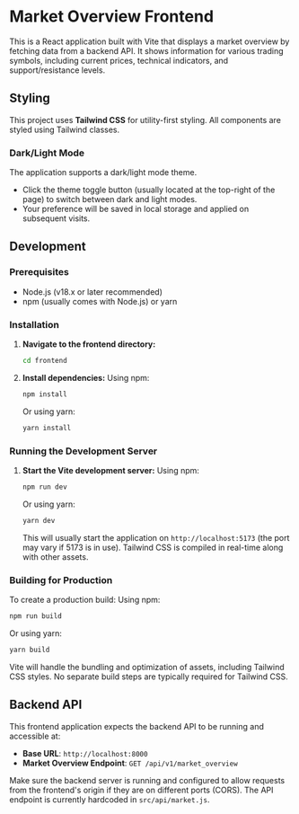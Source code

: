 # Market Overview Frontend

This is a React application built with Vite that displays a market overview by fetching data from a backend API. It shows information for various trading symbols, including current prices, technical indicators, and support/resistance levels.

## Styling

This project uses **Tailwind CSS** for utility-first styling. All components are styled using Tailwind classes.

### Dark/Light Mode

The application supports a dark/light mode theme.
-   Click the theme toggle button (usually located at the top-right of the page) to switch between dark and light modes.
-   Your preference will be saved in local storage and applied on subsequent visits.

## Development

### Prerequisites

- Node.js (v18.x or later recommended)
- npm (usually comes with Node.js) or yarn

### Installation

1.  **Navigate to the frontend directory:**
    ```bash
    cd frontend
    ```

2.  **Install dependencies:**
    Using npm:
    ```bash
    npm install
    ```
    Or using yarn:
    ```bash
    yarn install
    ```

### Running the Development Server

1.  **Start the Vite development server:**
    Using npm:
    ```bash
    npm run dev
    ```
    Or using yarn:
    ```bash
    yarn dev
    ```
    This will usually start the application on `http://localhost:5173` (the port may vary if 5173 is in use). Tailwind CSS is compiled in real-time along with other assets.

### Building for Production

To create a production build:
Using npm:
```bash
npm run build
```
Or using yarn:
```bash
yarn build
```
Vite will handle the bundling and optimization of assets, including Tailwind CSS styles. No separate build steps are typically required for Tailwind CSS.

## Backend API

This frontend application expects the backend API to be running and accessible at:

-   **Base URL**: `http://localhost:8000`
-   **Market Overview Endpoint**: `GET /api/v1/market_overview`

Make sure the backend server is running and configured to allow requests from the frontend's origin if they are on different ports (CORS). The API endpoint is currently hardcoded in `src/api/market.js`.
